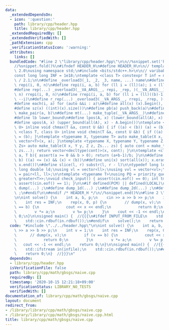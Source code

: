 ```yaml
---
data:
  _extendedDependsOn:
  - icon: ':question:'
    path: library/cpp/header.hpp
    title: library/cpp/header.hpp
  _extendedRequiredBy: []
  _extendedVerifiedWith: []
  _pathExtension: cpp
  _verificationStatusIcon: ':warning:'
  attributes:
    links: []
  bundledCode: "#line 2 \"library/cpp/header.hpp\"\n\n//%snippet.set('header')%\n\
    //%snippet.fold()%\n#ifndef HEADER_H\n#define HEADER_H\n\n// template version\
    \ 2.0\nusing namespace std;\n#include <bits/stdc++.h>\n\n// varibable settings\n\
    const long long INF = 1e18;\ntemplate <class T> constexpr T inf = numeric_limits<T>::max()\
    \ / 2.1;\n\n#define _overload3(_1, _2, _3, name, ...) name\n#define _rep(i, n)\
    \ repi(i, 0, n)\n#define repi(i, a, b) for (ll i = (ll)(a); i < (ll)(b); ++i)\n\
    #define rep(...) _overload3(__VA_ARGS__, repi, _rep, )(__VA_ARGS__)\n#define _rrep(i,\
    \ n) rrepi(i, 0, n)\n#define rrepi(i, a, b) for (ll i = (ll)((b)-1); i >= (ll)(a);\
    \ --i)\n#define r_rep(...) _overload3(__VA_ARGS__, rrepi, _rrep, )(__VA_ARGS__)\n\
    #define each(i, a) for (auto &&i : a)\n#define all(x) (x).begin(), (x).end()\n\
    #define sz(x) ((int)(x).size())\n#define pb(a) push_back(a)\n#define mp(a, b)\
    \ make_pair(a, b)\n#define mt(...) make_tuple(__VA_ARGS__)\n#define ub upper_bound\n\
    #define lb lower_bound\n#define lpos(A, x) (lower_bound(all(A), x) - A.begin())\n\
    #define upos(A, x) (upper_bound(all(A), x) - A.begin())\ntemplate <class T, class\
    \ U> inline void chmax(T &a, const U &b) { if ((a) < (b)) (a) = (b); }\ntemplate\
    \ <class T, class U> inline void chmin(T &a, const U &b) { if ((a) > (b)) (a)\
    \ = (b); }\ntemplate <typename X, typename T> auto make_table(X x, T a) { return\
    \ vector<T>(x, a); }\ntemplate <typename X, typename Y, typename Z, typename...\
    \ Zs> auto make_table(X x, Y y, Z z, Zs... zs) { auto cont = make_table(y, z,\
    \ zs...); return vector<decltype(cont)>(x, cont); }\n\ntemplate <class T> T cdiv(T\
    \ a, T b){ assert(a >= 0 && b > 0); return (a+b-1)/b; }\n\n#define is_in(x, a,\
    \ b) ((a) <= (x) && (x) < (b))\n#define uni(x) sort(all(x)); x.erase(unique(all(x)),\
    \ x.end())\n#define slice(l, r) substr(l, r - l)\n\ntypedef long long ll;\ntypedef\
    \ long double ld;\nusing vl = vector<ll>;\nusing vvl = vector<vl>;\nusing pll\
    \ = pair<ll, ll>;\n\ntemplate <typename T>\nusing PQ = priority_queue<T, vector<T>,\
    \ greater<T>>;\nvoid check_input() { assert(cin.eof() == 0); int tmp; cin >> tmp;\
    \ assert(cin.eof() == 1); }\n\n#if defined(PCM) || defined(LOCAL)\n#else\n#define\
    \ dump(...) ;\n#define dump_1d(...) ;\n#define dump_2d(...) ;\n#define cerrendl\
    \ ;\n#endif\n\n#endif /* HEADER_H */\n//%snippet.end()%\n#line 2 \"library/cpp/math/gbsgs/naive.cpp\"\
    \n\nint solve() {\n    int a, b, p;\n    cin >> a >> b >> p;\n    int v = 1;\n\
    \    int res = INF;\n    rep(x, 0, p) {\n        // dump(x, v);\n        if (v\
    \ == b) {\n            cout << x << endl;\n            return 0;\n        }\n\
    \        v *= a;\n        v %= p;\n    }\n    cout << -1 << endl;\n    return\
    \ 0;\n}\n\nsigned main() {  //{{{\n#ifdef INPUT_FROM_FILE\n    std::ifstream in(infile);\n\
    \    std::cin.rdbuf(in.rdbuf());\n#endif\n    solve();\n    return 0;\n}  //}}}\n"
  code: "#include \"../../header.hpp\"\n\nint solve() {\n    int a, b, p;\n    cin\
    \ >> a >> b >> p;\n    int v = 1;\n    int res = INF;\n    rep(x, 0, p) {\n  \
    \      // dump(x, v);\n        if (v == b) {\n            cout << x << endl;\n\
    \            return 0;\n        }\n        v *= a;\n        v %= p;\n    }\n \
    \   cout << -1 << endl;\n    return 0;\n}\n\nsigned main() {  //{{{\n#ifdef INPUT_FROM_FILE\n\
    \    std::ifstream in(infile);\n    std::cin.rdbuf(in.rdbuf());\n#endif\n    solve();\n\
    \    return 0;\n}  //}}}\n"
  dependsOn:
  - library/cpp/header.hpp
  isVerificationFile: false
  path: library/cpp/math/gbsgs/naive.cpp
  requiredBy: []
  timestamp: '2020-10-15 12:21:18+09:00'
  verificationStatus: LIBRARY_NO_TESTS
  verifiedWith: []
documentation_of: library/cpp/math/gbsgs/naive.cpp
layout: document
redirect_from:
- /library/library/cpp/math/gbsgs/naive.cpp
- /library/library/cpp/math/gbsgs/naive.cpp.html
title: library/cpp/math/gbsgs/naive.cpp
---
```

